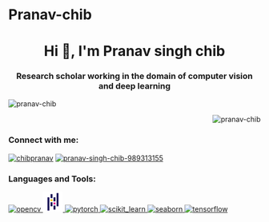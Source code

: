 # Pranav-chib
<h1 align="center">Hi 👋, I'm Pranav singh chib</h1>
<h3 align="center">Research scholar working in the domain of computer vision and deep learning</h3>

<p align="left"> <img src="https://komarev.com/ghpvc/?username=pranav-chib&label=Profile%20views&color=0e75b6&style=flat" alt="pranav-chib" /> </p>
<p>&nbsp;<img align="right" src="https://github-readme-stats.vercel.app/api?username=pranav-chib&show_icons=true&locale=en" alt="pranav-chib" /></p>
<h3 align="left">Connect with me:</h3>
<p align="left">
<a href="https://twitter.com/chibpranav" target="blank"><img align="center" src="https://raw.githubusercontent.com/rahuldkjain/github-profile-readme-generator/master/src/images/icons/Social/twitter.svg" alt="chibpranav" height="30" width="40" /></a>
<a href="https://linkedin.com/in/pranav-singh-chib-989313155" target="blank"><img align="center" src="https://raw.githubusercontent.com/rahuldkjain/github-profile-readme-generator/master/src/images/icons/Social/linked-in-alt.svg" alt="pranav-singh-chib-989313155" height="30" width="40" /></a>
</p>



<h3 align="left">Languages and Tools:</h3>
<p align="left"> <a href="https://opencv.org/" target="_blank" rel="noreferrer"> <img src="https://www.vectorlogo.zone/logos/opencv/opencv-icon.svg" alt="opencv" width="40" height="40"/> </a> <a href="https://pandas.pydata.org/" target="_blank" rel="noreferrer"> <img src="https://raw.githubusercontent.com/devicons/devicon/2ae2a900d2f041da66e950e4d48052658d850630/icons/pandas/pandas-original.svg" alt="pandas" width="40" height="40"/> </a> <a href="https://pytorch.org/" target="_blank" rel="noreferrer"> <img src="https://www.vectorlogo.zone/logos/pytorch/pytorch-icon.svg" alt="pytorch" width="40" height="40"/> </a> <a href="https://scikit-learn.org/" target="_blank" rel="noreferrer"> <img src="https://upload.wikimedia.org/wikipedia/commons/0/05/Scikit_learn_logo_small.svg" alt="scikit_learn" width="40" height="40"/> </a> <a href="https://seaborn.pydata.org/" target="_blank" rel="noreferrer"> <img src="https://seaborn.pydata.org/_images/logo-mark-lightbg.svg" alt="seaborn" width="40" height="40"/> </a> <a href="https://www.tensorflow.org" target="_blank" rel="noreferrer"> <img src="https://www.vectorlogo.zone/logos/tensorflow/tensorflow-icon.svg" alt="tensorflow" width="40" height="40"/> </a> </p>
